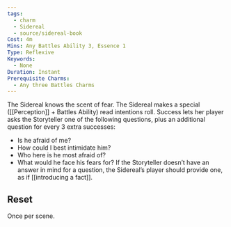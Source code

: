 ```yaml
---
tags:
  - charm
  - Sidereal
  - source/sidereal-book
Cost: 4m
Mins: Any Battles Ability 3, Essence 1
Type: Reflexive
Keywords:
  - None
Duration: Instant
Prerequisite Charms:
  - Any three Battles Charms
---
```

The Sidereal knows the scent of fear. The Sidereal makes a special ([[Perception]] + Battles Ability) read intentions roll. Success lets her player asks the Storyteller one of the following questions, plus an additional question for every 3 extra successes: 
-  Is he afraid of me? 
-  How could I best intimidate him? 
-  Who here is he most afraid of? 
-  What would he face his fears for? If the Storyteller doesn’t have an answer in mind for a question, the Sidereal’s player should provide one, as if [[introducing a fact]]. 
## Reset
Once per scene.